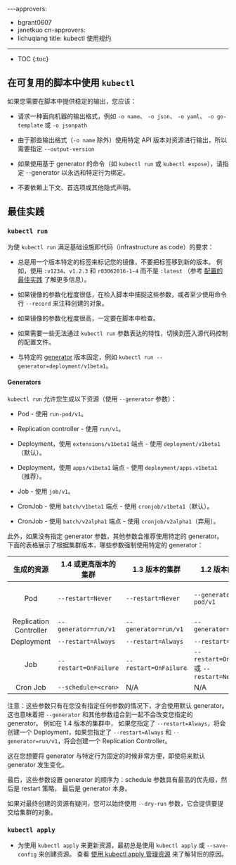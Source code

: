 ﻿---approvers:
- bgrant0607
- janetkuo
cn-approvers:
- lichuqiang
title: kubectl 使用规约
---


* TOC
{:toc}


## 在可复用的脚本中使用 `kubectl`

如果您需要在脚本中提供稳定的输出，您应该：


* 请求一种面向机器的输出格式，例如 `-o name`、 `-o json`、 `-o yaml`、 `-o go-template` 或 `-o jsonpath`

* 由于那些输出格式（`-o name` 除外）使用特定 API 版本对资源进行输出，所以需要指定 `--output-version`

* 如果使用基于 generator 的命令（如 `kubectl run` 或 `kubectl expose`），请指定 --generator 以永远和特定行为绑定。

* 不要依赖上下文、首选项或其他隐式声明。


## 最佳实践

### `kubectl run`


为使 `kubectl run` 满足基础设施即代码（infrastructure as code）的要求：


* 总是用一个版本特定的标签来标记您的镜像，不要把标签移到新的版本。 例如，使用 `:v1234`、`v1.2.3` 和 `r03062016-1-4` 而不是 `:latest`
（参考 [配置的最佳实践](/docs/concepts/configuration/overview/#container-images) 了解更多信息）。

* 如果镜像的参数化程度很低，在检入脚本中捕捉这些参数，或者至少使用命令行 `--record` 来注释创建的对象。

* 如果镜像的参数化程度很高，一定要在脚本中检查。

* 如果需要一些无法通过 `kubectl run` 参数表达的特性，切换到签入源代码控制的配置文件。

* 与特定的 [generator](#generators) 版本固定，例如 `kubectl run --generator=deployment/v1beta1`。

#### Generators


`kubectl run` 允许您生成以下资源（使用 `--generator` 参数）：


* Pod - 使用 `run-pod/v1`。

* Replication controller - 使用 `run/v1`。

* Deployment，使用 `extensions/v1beta1` 端点 - 使用 `deployment/v1beta1`（默认）。

* Deployment，使用 `apps/v1beta1` 端点 - 使用 `deployment/apps.v1beta1`（推荐）。

* Job - 使用 `job/v1`。

* CronJob - 使用 `batch/v1beta1` 端点 - 使用 `cronjob/v1beta1`（默认）。

* CronJob - 使用 `batch/v2alpha1` 端点 - 使用 `cronjob/v2alpha1`（弃用）。


此外，如果没有指定 generator 参数，其他参数会推荐使用特定的 generator。 
下面的表格展示了根据集群版本，哪些参数强制使用特定的 generator：


|   生成的资源            | 1.4 或更高版本的集群     | 1.3 版本的集群          | 1.2 版本的集群                              | 1.1 或更低版本的集群                         |
|:----------------------:|------------------------|-----------------------|--------------------------------------------|--------------------------------------------|
| Pod                    | `--restart=Never`      | `--restart=Never`     | `--generator=run-pod/v1`                   | `--restart=OnFailure` 或 `--restart=Never` |
| Replication Controller | `--generator=run/v1`   | `--generator=run/v1`  | `--generator=run/v1`                       | `--restart=Always`                         |
| Deployment             | `--restart=Always`     | `--restart=Always`    | `--restart=Always`                         | N/A                                        |
| Job                    | `--restart=OnFailure`  | `--restart=OnFailure` | `--restart=OnFailure` 或 `--restart=Never` | N/A                                        |
| Cron Job               | `--schedule=<cron>`    | N/A                   | N/A                                        | N/A                                        |


注意：这些参数只有在您没有指定任何参数的情况下，才会使用默认 generator。 这也意味着把
`--generator` 和其他参数组合到一起不会改变您指定的 generator。 例如在 1.4 版本的集群中，
如果您指定了 `--restart=Always`，将会创建一个 Deployment，如果您指定了 `--restart=Always`
和 `--generator=run/v1`，将会创建一个 Replication Controller。

这在您想要将 generator 与特定行为固定的时候非常方便，即使将来默认 generator 发生变化。


最后，这些参数设置 generator 的顺序为：schedule 参数具有最高的优先级，然后是 restart 策略，
最后是 generator 本身。


如果对最终创建的资源有疑问，您可以始终使用 `--dry-run` 参数，它会提供要提交给集群的对象。


### `kubectl apply`


* 为使用 `kubectl apply` 来更新资源，最初总是使用 `kubectl apply` 或 `--save-config` 来创建资源。 查看 [使用 kubectl apply 管理资源](/docs/concepts/cluster-administration/manage-deployment/#kubectl-apply) 来了解背后的原因。
